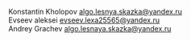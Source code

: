 Konstantin Kholopov algo.lesnya.skazka@yandex.ru<br>
Evseev aleksei evseev.lexa25565@yandex.ru<br>
Andrey Grachev algo.lesnaya.skazka@yandex.ru<br>
